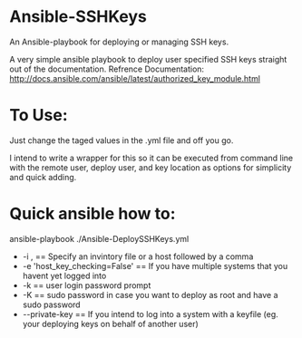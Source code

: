 # Ansible-SSHKeys
An Ansible-playbook for deploying or managing SSH keys. 

A very simple ansible playbook to deploy user specified SSH keys straight out of the documentation.
Refrence Documentation: http://docs.ansible.com/ansible/latest/authorized_key_module.html

# To Use:
Just change the taged values in the .yml file and off you go. 

I intend to write a wrapper for this so it can be executed from command line with the remote user, deploy user, and key location as options for simplicity and quick adding.

# Quick ansible how to:
ansible-playbook <options> ./Ansible-DeploySSHKeys.yml
* -i <host>, == Specify an invintory file or a host followed by a comma
* -e 'host_key_checking=False' == If you have multiple systems that you havent yet logged into
* -k == user login password prompt
* -K == sudo password in case you want to deploy as root and have a sudo password
* --private-key <keyfile> == If you intend to log into a system with a keyfile (eg. your deploying keys on behalf of another user)
